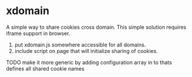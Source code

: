 xdomain
=======

A simple way to share cookies cross domain. This simple solution requires iframe support in browser.


1. put xdomain.js somewhere accessible for all domains.
2. include script on page that will initialize sharing of cookies.

TODO
make it more generic by adding configuration array in to thats defines all shared cookie names
